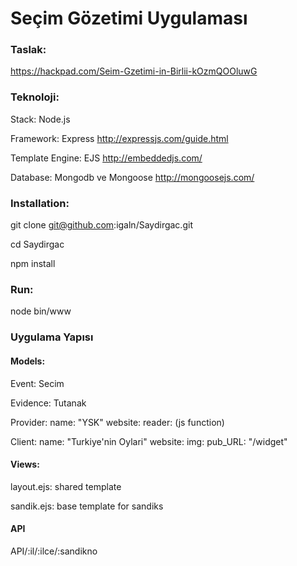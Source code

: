 # Seçim Gözetimi Uygulaması

### Taslak:

https://hackpad.com/Seim-Gzetimi-in-Birlii-kOzmQOOluwG

### Teknoloji:

Stack: Node.js

Framework: Express http://expressjs.com/guide.html

Template Engine: EJS http://embeddedjs.com/

Database: Mongodb ve Mongoose http://mongoosejs.com/

### Installation:

git clone git@github.com:igaln/Saydirgac.git

cd Saydirgac

npm install

### Run:

node bin/www

### Uygulama Yapısı

#### Models:

Event: Secim

Evidence: Tutanak

<!-- Karşılşatırma için -->
Provider:
  name: "YSK"
  website:
  reader: (js function)

<!-- Yayın için -->
Client:
  name: "Turkiye'nin Oylari"
  website:
  img:
  pub_URL: "/widget"

#### Views:

layout.ejs: shared template

sandik.ejs: base template for sandiks

#### API

API/:il/:ilce/:sandikno
